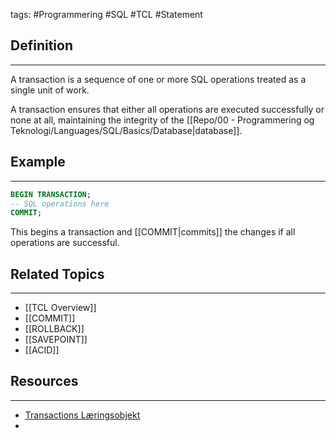 tags: #Programmering #SQL #TCL #Statement 

## Definition 
---
A transaction is a sequence of one or more SQL operations treated as a single unit of work. 

A transaction ensures that either all operations are executed successfully or none at all, maintaining the integrity of the [[Repo/00 - Programmering og Teknologi/Languages/SQL/Basics/Database|database]].
## Example
---
```sql
BEGIN TRANSACTION; 
-- SQL operations here 
COMMIT;
```

This begins a transaction and [[COMMIT|commits]] the changes if all operations are successful.


## Related Topics
---
- [[TCL Overview]]
- [[COMMIT]]
- [[ROLLBACK]]
- [[SAVEPOINT]]
- [[ACID]]

## Resources
---
- [Transactions Læringsobjekt](https://scorm.itslearning.com/data/3289/C20150/ims_import_25/scormcontent/index.html#/lessons/IG1ZDoBjZ83eR45pigr3ww1zcGwU9JJD)
- 